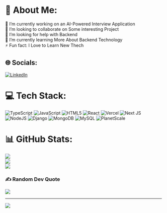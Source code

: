 # 💫 About Me:
🔭 I’m currently working on an AI-Powered Interview Application<br>👯 I’m looking to collaborate on Some interesting Project<br>🤝 I’m looking for help with Backend <br>🌱 I’m currently learning More About Backend Technology<br>⚡ Fun fact: I Love to Learn New Thech


## 🌐 Socials:
[![LinkedIn](https://img.shields.io/badge/LinkedIn-%230077B5.svg?logo=linkedin&logoColor=white)](https://linkedin.com/in/https://www.linkedin.com/in/ashish-kadu1016/) 

# 💻 Tech Stack:
![TypeScript](https://img.shields.io/badge/typescript-%23007ACC.svg?style=for-the-badge&logo=typescript&logoColor=white) ![JavaScript](https://img.shields.io/badge/javascript-%23323330.svg?style=for-the-badge&logo=javascript&logoColor=%23F7DF1E) ![HTML5](https://img.shields.io/badge/html5-%23E34F26.svg?style=for-the-badge&logo=html5&logoColor=white) ![React](https://img.shields.io/badge/react-%2320232a.svg?style=for-the-badge&logo=react&logoColor=%2361DAFB) ![Vercel](https://img.shields.io/badge/vercel-%23000000.svg?style=for-the-badge&logo=vercel&logoColor=white) ![Next JS](https://img.shields.io/badge/Next-black?style=for-the-badge&logo=next.js&logoColor=white) ![NodeJS](https://img.shields.io/badge/node.js-6DA55F?style=for-the-badge&logo=node.js&logoColor=white) ![Django](https://img.shields.io/badge/django-%23092E20.svg?style=for-the-badge&logo=django&logoColor=white) ![MongoDB](https://img.shields.io/badge/MongoDB-%234ea94b.svg?style=for-the-badge&logo=mongodb&logoColor=white) ![MySQL](https://img.shields.io/badge/mysql-4479A1.svg?style=for-the-badge&logo=mysql&logoColor=white) ![PlanetScale](https://img.shields.io/badge/planetscale-%23000000.svg?style=for-the-badge&logo=planetscale&logoColor=white)
# 📊 GitHub Stats:
![](https://github-readme-stats.vercel.app/api?username=AshishXGitHub&theme=dark&hide_border=false&include_all_commits=false&count_private=true)<br/>
![](https://github-readme-streak-stats.herokuapp.com/?user=AshishXGitHub&theme=dark&hide_border=false)<br/>
![](https://github-readme-stats.vercel.app/api/top-langs/?username=AshishXGitHub&theme=dark&hide_border=false&include_all_commits=false&count_private=true&layout=compact)

### ✍️ Random Dev Quote
![](https://quotes-github-readme.vercel.app/api?type=vetical&theme=radical)

---
[![](https://visitcount.itsvg.in/api?id=AshishXGitHub&icon=5&color=13)](https://visitcount.itsvg.in)

<!-- Proudly created with GPRM ( https://gprm.itsvg.in ) -->
